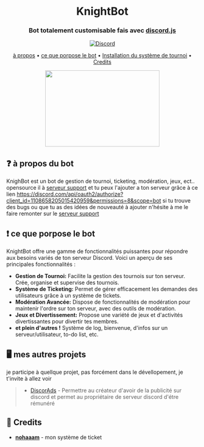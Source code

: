 <h1 align="center">
  <br>
  KnightBot
  <br>
</h1>

<h3 align=center>Bot totalement customisable fais avec <a href=https://github.com/discordjs/discord.js>discord.js</a></h3>

<div align=center>

 [![Discord](https://img.shields.io/discord/1175810138410586283.svg?label=&logo=discord&logoColor=ffffff&color=7389D8&labelColor=6A7EC2)](https://discord.gg/nNkT7C8Mp7)
</div>

<p align="center">
  <a href="#about">à propos</a>
  •
  <a href="#Features">ce que porpose le bot</a>
  •
  <a href="https://github.com/icare0/KnightBot/blob/1133174ff63b3745cfbf3ea14ad95347fe3db606/doc">Installation du système de tournoi</a>
  •
  <a href="#credits">Credits</a>
</p>

<p align="center">
  <img src="https://github.com/icare0/KnightBot/assets/114292781/ee452047-db83-4474-8c2d-d4dbe6bc87db" width="300" height="200">
</p>


## ❓ à propos du bot

KnighBot est un bot de gestion de tournoi, ticketing, modération, jeux, ect..  opensource il à [serveur support](https://discord.gg/k8t42zAYPr) et tu peux l'ajouter a ton serveur grâce à ce lien https://discord.com/api/oauth2/authorize?client_id=1108658205015420959&permissions=8&scope=bot si tu trouve des bugs ou que tu as des idées de nouveauté à ajouter n'hésite à me le faire remonter sur le [serveur support](https://discord.gg/k8t42zAYPr) 



## ❗ ce que porpose le bot

KnightBot offre une gamme de fonctionnalités puissantes pour répondre aux besoins variés de ton serveur Discord. Voici un aperçu de ses principales fonctionnalités :

- **Gestion de Tournoi:** Facilite la gestion des tournois sur ton serveur. Crée, organise et supervise des tournois.
- **Système de Ticketing:** Permet de gérer efficacement les demandes des utilisateurs grâce à un système de tickets.
- **Modération Avancée:** Dispose de fonctionnalités de modération pour maintenir l'ordre sur ton serveur, avec des outils de modération.
- **Jeux et Divertissement:** Propose une variété de jeux et d'activités divertissantes pour divertir tes membres.
- **et plein d'autres !** Système de log, bienvenue, d'infos sur un serveur/utilisateur, to-do list, etc.




## 🖥️ mes autres projets
je participe à quellque projet, pas forcément dans le dévellopement, je t'invite à allez voir
>  * [DiscorAds](https://discorads.com/) - Permettre au créateur d'avoir de la publicité sur discord et permet au propriétaire de serveur discord d'étre rémunéré

## 📜 Credits
* **[nohaaam](https://github.com/Noaaam/discord-v14-bot-ticketSystem)** - mon système de ticket


